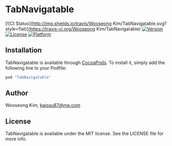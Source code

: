# TabNavigatable

[![CI Status](http://img.shields.io/travis/Wooseong Kim/TabNavigatable.svg?style=flat)](https://travis-ci.org/Wooseong Kim/TabNavigatable)
[![Version](https://img.shields.io/cocoapods/v/TabNavigatable.svg?style=flat)](http://cocoapods.org/pods/TabNavigatable)
[![License](https://img.shields.io/cocoapods/l/TabNavigatable.svg?style=flat)](http://cocoapods.org/pods/TabNavigatable)
[![Platform](https://img.shields.io/cocoapods/p/TabNavigatable.svg?style=flat)](http://cocoapods.org/pods/TabNavigatable)

## Installation

TabNavigatable is available through [CocoaPods](http://cocoapods.org). To install
it, simply add the following line to your Podfile:

```ruby
pod "TabNavigatable"
```

## Author

Wooseong Kim, kwosu87@me.com

## License

TabNavigatable is available under the MIT license. See the LICENSE file for more info.
